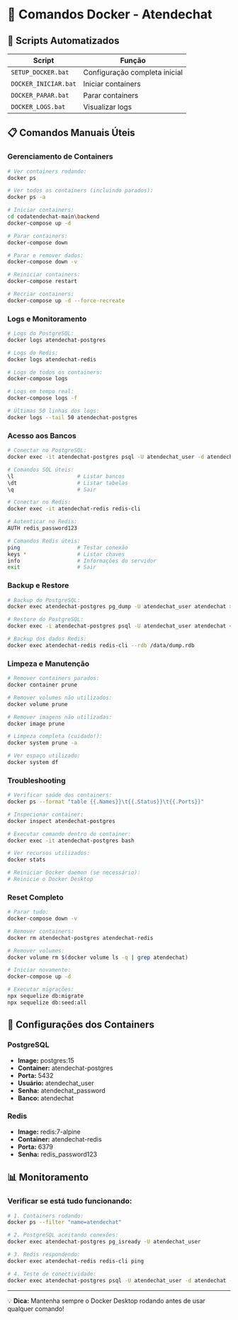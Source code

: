 # 🐳 Comandos Docker - Atendechat

## 🚀 Scripts Automatizados

| Script | Função |
|--------|---------|
| `SETUP_DOCKER.bat` | Configuração completa inicial |
| `DOCKER_INICIAR.bat` | Iniciar containers |
| `DOCKER_PARAR.bat` | Parar containers |
| `DOCKER_LOGS.bat` | Visualizar logs |

## 📋 Comandos Manuais Úteis

### Gerenciamento de Containers
```bash
# Ver containers rodando:
docker ps

# Ver todos os containers (incluindo parados):
docker ps -a

# Iniciar containers:
cd codatendechat-main\backend
docker-compose up -d

# Parar containers:
docker-compose down

# Parar e remover dados:
docker-compose down -v

# Reiniciar containers:
docker-compose restart

# Recriar containers:
docker-compose up -d --force-recreate
```

### Logs e Monitoramento
```bash
# Logs do PostgreSQL:
docker logs atendechat-postgres

# Logs do Redis:
docker logs atendechat-redis

# Logs de todos os containers:
docker-compose logs

# Logs em tempo real:
docker-compose logs -f

# Últimas 50 linhas dos logs:
docker logs --tail 50 atendechat-postgres
```

### Acesso aos Bancos
```bash
# Conectar no PostgreSQL:
docker exec -it atendechat-postgres psql -U atendechat_user -d atendechat

# Comandos SQL úteis:
\l                    # Listar bancos
\dt                   # Listar tabelas
\q                    # Sair

# Conectar no Redis:
docker exec -it atendechat-redis redis-cli

# Autenticar no Redis:
AUTH redis_password123

# Comandos Redis úteis:
ping                  # Testar conexão
keys *                # Listar chaves
info                  # Informações do servidor
exit                  # Sair
```

### Backup e Restore
```bash
# Backup do PostgreSQL:
docker exec atendechat-postgres pg_dump -U atendechat_user atendechat > backup.sql

# Restore do PostgreSQL:
docker exec -i atendechat-postgres psql -U atendechat_user atendechat < backup.sql

# Backup dos dados Redis:
docker exec atendechat-redis redis-cli --rdb /data/dump.rdb
```

### Limpeza e Manutenção
```bash
# Remover containers parados:
docker container prune

# Remover volumes não utilizados:
docker volume prune

# Remover imagens não utilizadas:
docker image prune

# Limpeza completa (cuidado!):
docker system prune -a

# Ver espaço utilizado:
docker system df
```

### Troubleshooting
```bash
# Verificar saúde dos containers:
docker ps --format "table {{.Names}}\t{{.Status}}\t{{.Ports}}"

# Inspecionar container:
docker inspect atendechat-postgres

# Executar comando dentro do container:
docker exec -it atendechat-postgres bash

# Ver recursos utilizados:
docker stats

# Reiniciar Docker daemon (se necessário):
# Reinicie o Docker Desktop
```

### Reset Completo
```bash
# Parar tudo:
docker-compose down -v

# Remover containers:
docker rm atendechat-postgres atendechat-redis

# Remover volumes:
docker volume rm $(docker volume ls -q | grep atendechat)

# Iniciar novamente:
docker-compose up -d

# Executar migrações:
npx sequelize db:migrate
npx sequelize db:seed:all
```

## 🔧 Configurações dos Containers

### PostgreSQL
- **Image:** postgres:15
- **Container:** atendechat-postgres
- **Porta:** 5432
- **Usuário:** atendechat_user
- **Senha:** atendechat_password
- **Banco:** atendechat

### Redis
- **Image:** redis:7-alpine
- **Container:** atendechat-redis  
- **Porta:** 6379
- **Senha:** redis_password123

## 📊 Monitoramento

### Verificar se está tudo funcionando:
```bash
# 1. Containers rodando:
docker ps --filter "name=atendechat"

# 2. PostgreSQL aceitando conexões:
docker exec atendechat-postgres pg_isready -U atendechat_user

# 3. Redis respondendo:
docker exec atendechat-redis redis-cli ping

# 4. Teste de conectividade:
docker exec atendechat-postgres psql -U atendechat_user -d atendechat -c "SELECT 1;"
```

---

💡 **Dica:** Mantenha sempre o Docker Desktop rodando antes de usar qualquer comando!